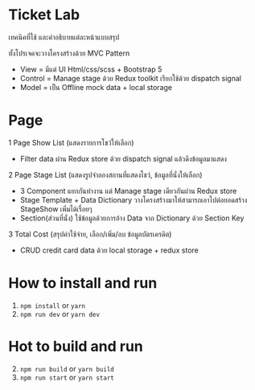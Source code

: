 # Ticket Lab
เทคนิคที่ใช้ และคำอธิบายแต่ละหน้าแบบสรุป

ทั้งโปรเจคจะวางโครงสร้างด้วย MVC Pattern
- View = มีแต่ UI Html/css/scss + Bootstrap 5
- Control = Manage stage ด้วย Redux toolkit เรียกใช้ด้วย dispatch signal 
- Model = เป็น Offline mock data + local storage

# Page
1 Page Show List (แสดงรายการโชว์ให้เลือก)
- Filter data ผ่าน Redux store ด้วย dispatch signal แล้วดึงข้อมูลมาแสดง

2 Page Stage List (แสดงรูปจำลองสถานที่แสดงโชว์, ข้อมูลที่นั่งให้เลือก)
- 3 Component แยกกันทำงาน แต่ Manage stage เดียวกันผ่าน Redux store
- Stage Template + Data Dictionary วางโครงสร้างมาให้สามารถเอาไปต่อยอดสร้าง StageShow เพิ่มได้เรื่อยๆ 
- Section(ส่วนที่นั่ง) ใช้ข้อมูลด้วยการอ้าง Data จาก Dictionary ด้วย Section Key  

3 Total Cost (สรุปค่าใช้จ่าย, เลือก/เพิ่ม/ลบ ข้อมูลบัตรเครดิต)
- CRUD credit card data ด้วย local storage + redux store

# How to install and run

1. `npm install` or `yarn`
2. `npm run dev` or `yarn dev`


# Hot to build and run

2. `npm run build` or `yarn build`
3. `npm run start` or `yarn start` 
